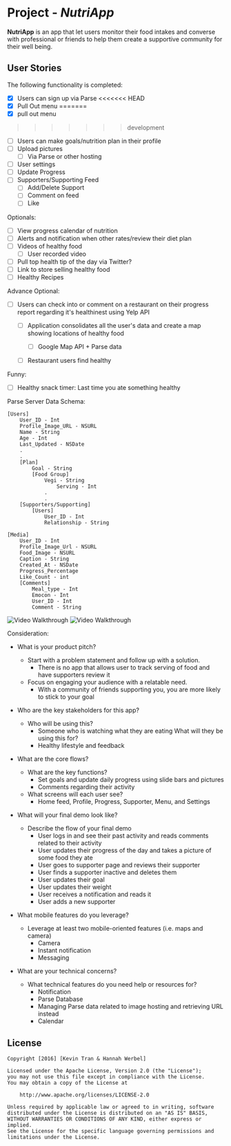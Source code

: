 # Project - *NutriApp*

**NutriApp** is an app that let users monitor their food intakes and converse with professional or friends to help them create a supportive community for their well being.

## User Stories

The following functionality is completed:

- [x] Users can sign up via Parse
<<<<<<< HEAD
- [x] Pull Out menu
=======
- [x] pull out menu
>>>>>>> development
- [ ] Users can make goals/nutrition plan in their profile
- [ ] Upload pictures
	- [ ] Via Parse or other hosting 
- [ ] User settings
- [ ] Update Progress
- [ ] Supporters/Supporting Feed
    - [ ] Add/Delete Support
    - [ ] Comment on feed
    - [ ] Like

Optionals:
- [ ] View progress calendar of nutrition
- [ ] Alerts and notification when other rates/review their diet plan
- [ ] Videos of healthy food
    - [ ] User recorded video
- [ ] Pull top health tip of the day via Twitter?
- [ ] Link to store selling healthy food
- [ ] Healthy Recipes

Advance Optional: 
- [ ] Users can check into or comment on a restaurant on their progress report regarding it's healthinest using Yelp API
    - [ ] Application consolidates all the user's data and create a map showing locations of healthy food
        - [ ] Google Map API + Parse data
    - [ ] Restaurant users find healthy


Funny:
- [ ] Healthy snack timer: Last time you ate something healthy

Parse Server Data Schema:

    [Users]
        User_ID - Int
        Profile_Image_URL - NSURL
        Name - String
        Age - Int
        Last_Updated - NSDate
        .
        .
        [Plan]
            Goal - String
            [Food Group]
                Vegi - String
                    Serving - Int
                .
                .
        [Supporters/Supporting]
            [Users]
                User_ID - Int
                Relationship - String

    [Media]
        User_ID - Int
        Profile_Image_Url - NSURL
        Food_Image - NSURL
        Caption - String
        Created_At - NSDate
        Progress_Percentage
        Like_Count - int
        [Comments]
            Meal_type - Int
            Emocon - Int
            User_ID - Int
            Comment - String

<img src='http://i.imgur.com/jKl6VFH.gif' title='Video Walkthrough' width='' alt='Video Walkthrough' />

<img src = 'http://i.imgur.com/VPv52xT.gif' title = 'Video Walkthrough' width='' alt='Video Walkthrough' />


Consideration:

- What is your product pitch?
    - Start with a problem statement and follow up with a solution.
        - There is no app that allows user to track serving of food and have supporters review it
    - Focus on engaging your audience with a relatable need.
        - With a community of friends supporting you, you are more likely to stick to your goal

- Who are the key stakeholders for this app?
    - Who will be using this?
        - Someone who is watching what they are eating
    What will they be using this for?
        - Healthy lifestyle and feedback

- What are the core flows?
    - What are the key functions?
        - Set goals and update daily progress using slide bars and pictures
        - Comments regarding their activity
    - What screens will each user see?
        - Home feed, Profile, Progress, Supporter, Menu, and Settings

- What will your final demo look like?
    - Describe the flow of your final demo
        - User logs in and see their past activity and reads comments related to their activity
        - User updates their progress of the day and takes a picture of some food they ate
        - User goes to supporter page and reviews their supporter
        - User finds a supporter inactive and deletes them
        - User updates their goal
        - User updates their weight
        - User receives a notification and reads it
        - User adds a new supporter

- What mobile features do you leverage?
    - Leverage at least two mobile-oriented features (i.e. maps and camera)
        - Camera
        - Instant notification
        - Messaging

- What are your technical concerns?
    - What technical features do you need help or resources for?
        - Notification
        - Parse Database
        - Managing Parse data related to image hosting and retrieving URL instead
        - Calendar

## License

    Copyright [2016] [Kevin Tran & Hannah Werbel]

    Licensed under the Apache License, Version 2.0 (the "License");
    you may not use this file except in compliance with the License.
    You may obtain a copy of the License at

        http://www.apache.org/licenses/LICENSE-2.0

    Unless required by applicable law or agreed to in writing, software
    distributed under the License is distributed on an "AS IS" BASIS,
    WITHOUT WARRANTIES OR CONDITIONS OF ANY KIND, either express or implied.
    See the License for the specific language governing permissions and
    limitations under the License.
